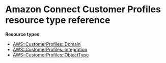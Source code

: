 # Amazon Connect Customer Profiles resource type reference<a name="AWS_CustomerProfiles"></a>

**Resource types**

- [AWS::CustomerProfiles::Domain](aws-resource-customerprofiles-domain.md)
- [AWS::CustomerProfiles::Integration](aws-resource-customerprofiles-integration.md)
- [AWS::CustomerProfiles::ObjectType](aws-resource-customerprofiles-objecttype.md)
